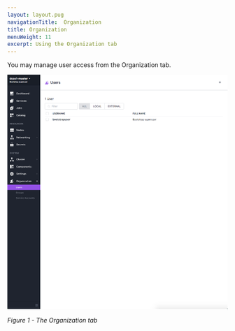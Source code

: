 ```yaml
---
layout: layout.pug
navigationTitle:  Organization
title: Organization
menuWeight: 11
excerpt: Using the Organization tab
---
```


You may manage user access from the Organization tab.

![All users](/1.11/img/organization-ee.png)

*Figure 1 - The Organization tab*
